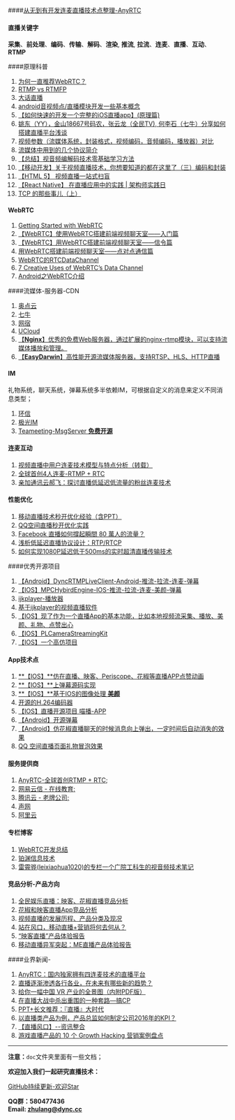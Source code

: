 ####[从无到有开发连麦直播技术点整理-AnyRTC](https://github.com/DyncLang/DevLiveBook)

#### 直播关键字
**采集**、**前处理**、**编码**、**传输**、**解码**、**渲染**, **推流**, **拉流**、**连麦**、**直播**、**互动**、**RTMP**

####原理科普

1. [为何一直推荐WebRTC？](http://www.jianshu.com/p/40d4d4f172e6)
4. [RTMP vs RTMFP](http://www.jianshu.com/p/8f219e8aeb54)
5. [大话直播](http://www.jianshu.com/p/dd73132ea5e2)
3. [android音视频点/直播模块开发一些基本概念](http://www.jianshu.com/p/8436c7353296)
2. [【如何快速的开发一个完整的iOS直播app】(原理篇)](http://bbs.520it.com/forum.php?mod=viewthread&tid=2049)
3. [姚东（YY），金山18667号码农，张云龙（全民TV), 何李石（七牛）分享如何搭建直播平台浅谈](https://www.zhihu.com/question/42162310)
4. [视频参数（流媒体系统，封装格式，视频编码，音频编码，播放器）对比](http://blog.csdn.net/leixiaohua1020/article/details/11842919)
5. [流媒体中用到的几个协议简介](http://zzqhost.github.io/hostwiki/%E5%A4%9A%E5%AA%92%E4%BD%93%E7%9B%B8%E5%85%B3_%E6%B5%81%E5%AA%92%E4%BD%93%E4%B8%AD%E7%94%A8%E5%88%B0%E7%9A%84%E5%87%A0%E4%B8%AA%E5%8D%8F%E8%AE%AE%E7%AE%80%E4%BB%8B.html)
6. [【总结】视音频编解码技术零基础学习方法](http://lib.csdn.net/article/liveplay/40882)
7. [【移动开发】关于视频直播技术，你想要知道的都在这里了（三）编码和封装](http://www.jianshu.com/p/b61cd0bc2abe)
8. [【HTML 5】 视频直播一站式扫盲](http://mp.weixin.qq.com/s?__biz=MzA3NTYzODYzMg==&mid=2653577297&idx=1&sn=a292ff3b499168f4eb589e40b7aa6d13&scene=4#wechat_redirect)
9. [【React Native】 在直播应用中的实践 | 架构师实践日](https://mp.weixin.qq.com/s?__biz=MjM5NzAwNDI4Mg==&mid=2652190492&idx=1&sn=1e63171591ca6bb4e83bd5cc16aefbff&scene=0&key=8d8120cb97983fad78d4439160fb7aa075f4d554feb0dc78797c41592277d6ac71005bd52f7581cd5662dd4f04b657c3&ascene=0&uin=MjIxOTQ3OTM1&devicetype=iMac%20MacBookAir6,2%20OSX%20OSX%2010.11.5%20build%2815F34%29&version=11020201&pass_ticket=%2bHT0TrV0J81HeO2LhW3/jdBApmf%2bX8PC/%2bITJ9F92lo=)
10. [TCP 的那些事儿（上）](http://coolshell.cn/articles/11564.html)



#### WebRTC 

1. [Getting Started with WebRTC](http://www.html5rocks.com/en/tutorials/webrtc/basics/)
1. [【WebRTC】使用WebRTC搭建前端视频聊天室——入门篇](http://lingyu.wang/#/post/2014/3/15/webRTC-1)
2. [【WebRTC】用WebRTC搭建前端视频聊天室——信令篇](http://lingyu.wang/#/post/2014/3/18/webRTC-2)
3. [用WebRTC搭建前端视频聊天室——点对点通信篇](https://segmentfault.com/a/1190000000733774)
4. [WebRTC的RTCDataChannel](http://lingyu.wang/#/post/2014/5/22/webrtc-data-channels)
5. [7 Creative Uses of WebRTC’s Data Channel](https://bloggeek.me/webrtc-data-channel-uses/)
6. [Android之WebRTC介绍](http://www.devtf.cn/?p=669)


####流媒体-服务器-CDN

1. [奥点云](http://www.aodianyun.com/)
4. [七牛](http://www.qiniu.com/)
5. [网宿](http://www.wangsucloud.com/)
6. [UCloud](https://www.ucloud.cn/)
1. [【**Nginx**】优秀的免费Web服务器，通过扩展的nginx-rtmp模块，可以支持流媒体播放和管理。](https://github.com/arut/nginx-rtmp-module)
2. [【**EasyDarwin**】高性能开源流媒体服务器，支持RTSP、HLS、HTTP直播](https://github.com/EasyDarwin/EasyDarwin)

#### **IM** 

礼物系统，聊天系统，弹幕系统多半依赖IM，可根据自定义的消息来定义不同消息类型；

1. [环信](http://www.easemob.com/)
2. [极光IM](https://www.jiguang.cn/im)
3. [Teameeting-MsgServer **免费开源**](https://github.com/Teameeting/Teameeting-MsgServer)


#### 连麦互动

 1. [视频直播中用户连麦技术模型与特点分析（转载）](http://www.jianshu.com/p/d525a4ca1d17)
 2. [全球首创4人连麦-RTMP + RTC](https://www.anyrtc.io/RTMPC-product/)
 3. [亲加通讯云郝飞：探讨直播低延迟低流量的粉丝连麦技术](http://www.csdn.net/article/a/2016-07-08/15839390)

#### 性能优化
1. [移动直播技术秒开优化经验（含PPT）](http://toutiao.com/i6278412629417394689/)
2. [QQ空间直播秒开优化实践 ](http://bugly.qq.com/bbs/forum.php?hmsr=toutiao.io&mod=viewthread&tid=1204&utm_medium=toutiao.io&utm_source=toutiao.io)
3. [Facebook 直播如何撐起瞬間 80 萬人的流量？](http://www.inside.com.tw/2016/07/01/how-facebook-live-streams-to-800000-simultaneous-viewers?hmsr=toutiao.io&utm_medium=toutiao.io&utm_source=toutiao.io)
4. [浅析低延迟直播协议设计：RTP/RTCP](http://mp.weixin.qq.com/s?__biz=MzIyNjE4NjI2Nw==&mid=2652556829&idx=1&sn=5e341308669c930e36d9908919d4ab82&scene=0#wechat_redirect)
5. [如何实现1080P延迟低于500ms的实时超清直播传输技术](http://mp.weixin.qq.com/s?__biz=MzAwMDU1MTE1OQ==&mid=2653547697&idx=1&sn=acc748b7fcf0058b58e244970e51eabc&scene=0&from=groupmessage&isappinstalled=0#wechat_redirect)


####优秀开源项目
 
1.  [【Android】DyncRTMPLiveClient-Android-推流-拉流-连麦-弹幕](https://github.com/AnyRTC/DyncRTMPLiveClient-Android)
2. [【IOS】MPCHybirdEngine-IOS-推流-拉流-连麦-美颜-弹幕](https://github.com/AnyRTC/RTMPCHybirdEngine-IOS)
3. [ijkplayer-播放器](https://github.com/Bilibili/ijkplayer)
4. [基于ijkplayer的视频直播软件](%E5%9F%BA%E4%BA%8Eijkplayer%E7%9A%84%E8%A7%86%E9%A2%91%E7%9B%B4%E6%92%AD%E8%BD%AF%E4%BB%B6)
5. [【IOS】现了作为一个直播App的基本功能，比如本地视频流采集、播放、美颜、礼物、点赞出心](https://github.com/GrayJIAXU/520Linkee)
6. [【IOS】PLCameraStreamingKit](https://www.sdk.cn/datas/3190)
7. [【IOS】一个高仿项目](https://github.com/SunLiner/MiaowShow)


#### **App技术点**

1. [**【IOS】**仿在直播、映客、Periscope、花椒等直播APP点赞动画](https://github.com/singer1026/DMHeartFlyAnimation)
2. [**【IOS】**上弹幕源码实现](https://github.com/panghaijiao/HJDanmakuDemo)
3. [**【IOS】**基于IOS的图像处理 **美颜**](https://github.com/BradLarson/GPUImage)
4. [  开源的H.264编码器](https://github.com/cisco/openh264/commits/master)
5. [【IOS】直播开源项目 喵播-APP](http://jhdr.xhby.net/content/201608/03/c213550.html)
1. [【Android】开源弹幕](https://github.com/Bilibili/DanmakuFlameMaster)
2. [【Android】仿花椒直播聊天的时候消息向上弹出，一定时间后自动消失的效果](https://github.com/journey-M/AutoMissingMessage)
3. [QQ 空间直播页面礼物冒泡效果](http://www.diycode.cc/topics/115)


#### 服务提供商

1. [AnyRTC-全球首创RTMP + RTC](https://www.anyrtc.io/);
4. [网易云信 - 在线教育;](http://netease.im/)
6. [腾讯云 - 老牌公司;](https://www.qcloud.com/solution/video.html)
7. [声网  ](http://cn.agora.io/)
8. [阿里云](https://help.aliyun.com/document_detail/29964.html)

#### 专栏博客

1. [WebRTC开发总结](http://www.cnblogs.com/lingyunhu/)
3. [铂渊信息技术](http://www.jianshu.com/users/eadc7531ecb8/latest_articles)
4. [雷霄骅(leixiaohua1020)的专栏一个广院工科生的视音频技术笔记](http://blog.csdn.net/leixiaohua1020?viewmode=contents)

#### 竞品分析-产品方向

1. [全民娱乐直播：映客、花椒直播竞品分析](http://www.jianshu.com/p/48b80708d099)
4. [花椒和映客直播App竞品分析](http://www.woshipm.com/evaluating/305667.html)
5. [视频直播的发展历程、产品分类及现况](http://www.jianshu.com/p/1936e71395a2)
6. [站在风口，移动直播+营销将何去何从？](http://www.jianshu.com/p/efbfce255925)
7. [“映客直播”产品体验报告](http://www.jianshu.com/p/6bb63eff1654)
8. [移动直播异军突起：ME直播产品体验报告](http://www.woshipm.com/evaluating/339187.html)

####业界新闻-

1. [AnyRTC：国内独家拥有四连麦技术的直播平台](http://www.jianshu.com/p/d106a1756d8a)
2. [直播逐渐渗透各行各业，在未来有哪些新的趋势？](https://www.zhihu.com/question/48106149)
3. [给你一幅中国 VR 产业的全景图（内附PDF版）](http://geekpark-media.qiniudn.com/geekpark-vr-report.pdf)
5. [在直播大战中杀出重围的一种套路—搞CP](http://mp.weixin.qq.com/s?__biz=MjM5MjgwNjgwMA==&mid=2649764998&idx=1&sn=dddc9091451130ede06d5533f5f699a9&scene=1&srcid=0901KeN82NVg2zNtC9s4aXoF#wechat_redirect)
6. [PPT+长文推荐：『直播』大时代](https://zhuanlan.zhihu.com/p/20717041)
7. [以直播类产品为例，产品总监如何制定公司2016年的KPI？](http://www.woshipm.com/pmd/302216.html)
5. [【直播风口】--资讯整合](http://www.jianshu.com/p/802ff7338c68)
6. [游戏直播产品的 10 个 Growth Hacking 营销案例盘点](http://www.jianshu.com/p/fbd727863b23)


---
**注意：**`doc`文件夹里面有一些文档；

**欢迎加入我们一起研究直播技术：** 

[GitHub持续更新-欢迎Star](https://github.com/DyncLang/DevLiveBook)
> 
**QQ群：580477436** </br>
**Email: zhulang@dync.cc**

